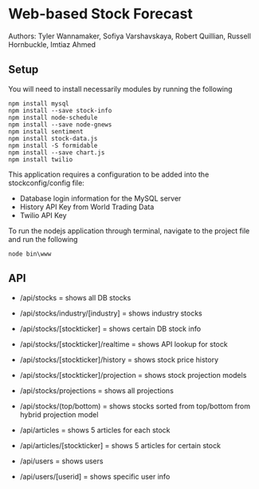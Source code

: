 # Web-based Stock Forecast

Authors: Tyler Wannamaker, Sofiya Varshavskaya, Robert Quillian, Russell Hornbuckle, Imtiaz Ahmed

## Setup
You will need to install necessarily modules by running the following
```
npm install mysql
npm install --save stock-info
npm install node-schedule
npm install --save node-gnews
npm install sentiment
npm install stock-data.js
npm install -S formidable
npm install --save chart.js 
npm install twilio
```
This application requires a configuration to be added into the stockconfig/config file:
- Database login information for the MySQL server
- History API Key from World Trading Data
- Twilio API Key

To run the nodejs application through terminal, navigate to the project file and run the following
```
node bin\www
```

## API

- /api/stocks = shows all DB stocks
- /api/stocks/industry/[industry] = shows industry stocks
- /api/stocks/[stockticker] = shows certain DB stock info
- /api/stocks/[stockticker]/realtime = shows API lookup for stock
- /api/stocks/[stockticker]/history = shows stock price history
- /api/stocks/[stockticker]/projection = shows stock projection models
- /api/stocks/projections = shows all projections
- /api/stocks/(top/bottom) = shows stocks sorted from top/bottom from hybrid projection model

- /api/articles = shows 5 articles for each stock
- /api/articles/[stockticker] = shows 5 articles for certain stock

- /api/users = shows users
- /api/users/[userid] = shows specific user info
